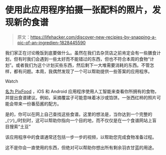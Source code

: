 # 使用此应用程序拍摄一张配料的照片，发现新的食谱

> 原文：<https://lifehacker.com/discover-new-recipies-by-snapping-a-pic-of-an-ingredien-1828445590>

我们家正在讨论晚饭到底要做什么。虽然在我们去杂货店之前肯定会有一些膳食计划，但有时我们会遇到一些太好而不能错过的东西，但也不符合本周的食物“计划”。或者我们为这个计划买些东西，然后剩下一大堆需要消耗的东西。不管怎样，都有问题。本周，我偶然发现了一个可以帮助提供一些答案的应用程序。

Watch

[名为 PixFood](https://pixfood.com/?ref=producthunt) ，iOS 和 Android 应用程序使用人工智能来查看你所拥有的食物，并提出食谱建议。例如，采摘覆盆子可能意味着冰沙或馅饼。一张西红柿的照片可能会带来一份番茄酱的配方。

是的，你可以在网上自己查找这些食谱。这里的想法是，当你达到一个完整的\_(ツ)_/时刻时，这可以帮助你指向一个目的地，而不仅仅是在一个食谱网站上盲目搜索“土豆”

该应用程序中的食谱通常还包括一步一步的视频，以帮助您完成食物准备过程。

这不是你会一直使用的东西，但绝对可以帮助你想出所有剩余羽衣甘蓝的用途。